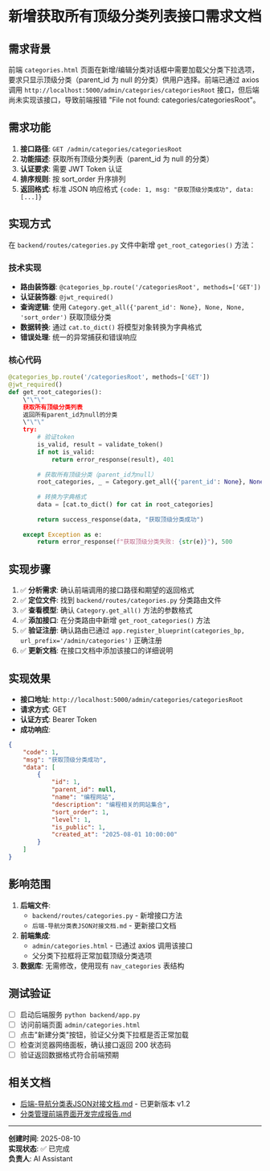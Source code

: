# 新增获取所有顶级分类列表接口需求文档

## 需求背景
前端 `categories.html` 页面在新增/编辑分类对话框中需要加载父分类下拉选项，要求只显示顶级分类（parent_id 为 null 的分类）供用户选择。前端已通过 axios 调用 `http://localhost:5000/admin/categories/categoriesRoot` 接口，但后端尚未实现该接口，导致前端报错 "File not found: categories/categoriesRoot"。

## 需求功能
1. **接口路径**: `GET /admin/categories/categoriesRoot`
2. **功能描述**: 获取所有顶级分类列表（parent_id 为 null 的分类）
3. **认证要求**: 需要 JWT Token 认证
4. **排序规则**: 按 sort_order 升序排列
5. **返回格式**: 标准 JSON 响应格式 `{code: 1, msg: "获取顶级分类成功", data: [...]}`

## 实现方式
在 `backend/routes/categories.py` 文件中新增 `get_root_categories()` 方法：

### 技术实现
- **路由装饰器**: `@categories_bp.route('/categoriesRoot', methods=['GET'])`
- **认证装饰器**: `@jwt_required()`
- **查询逻辑**: 使用 `Category.get_all({'parent_id': None}, None, None, 'sort_order')` 获取顶级分类
- **数据转换**: 通过 `cat.to_dict()` 将模型对象转换为字典格式
- **错误处理**: 统一的异常捕获和错误响应

### 核心代码
```python
@categories_bp.route('/categoriesRoot', methods=['GET'])
@jwt_required()
def get_root_categories():
    \"\"\"
    获取所有顶级分类列表
    返回所有parent_id为null的分类
    \"\"\"
    try:
        # 验证token
        is_valid, result = validate_token()
        if not is_valid:
            return error_response(result), 401
        
        # 获取所有顶级分类（parent_id为null）
        root_categories, _ = Category.get_all({'parent_id': None}, None, None, 'sort_order')
        
        # 转换为字典格式
        data = [cat.to_dict() for cat in root_categories]
        
        return success_response(data, "获取顶级分类成功")
        
    except Exception as e:
        return error_response(f"获取顶级分类失败: {str(e)}"), 500
```

## 实现步骤
1. ✅ **分析需求**: 确认前端调用的接口路径和期望的返回格式
2. ✅ **定位文件**: 找到 `backend/routes/categories.py` 分类路由文件
3. ✅ **查看模型**: 确认 `Category.get_all()` 方法的参数格式
4. ✅ **添加接口**: 在分类路由中新增 `get_root_categories()` 方法
5. ✅ **验证注册**: 确认路由已通过 `app.register_blueprint(categories_bp, url_prefix='/admin/categories')` 正确注册
6. ✅ **更新文档**: 在接口文档中添加该接口的详细说明

## 实现效果
- **接口地址**: `http://localhost:5000/admin/categories/categoriesRoot`
- **请求方式**: GET
- **认证方式**: Bearer Token
- **成功响应**: 
```json
{
    "code": 1,
    "msg": "获取顶级分类成功",
    "data": [
        {
            "id": 1,
            "parent_id": null,
            "name": "编程网站",
            "description": "编程相关的网站集合",
            "sort_order": 1,
            "level": 1,
            "is_public": 1,
            "created_at": "2025-08-01 10:00:00"
        }
    ]
}
```

## 影响范围
1. **后端文件**: 
   - `backend/routes/categories.py` - 新增接口方法
   - `后端-导航分类表JSON对接文档.md` - 更新接口文档
2. **前端集成**: 
   - `admin/categories.html` - 已通过 axios 调用该接口
   - 父分类下拉框将正常加载顶级分类选项
3. **数据库**: 无需修改，使用现有 `nav_categories` 表结构

## 测试验证
- [ ] 启动后端服务 `python backend/app.py`
- [ ] 访问前端页面 `admin/categories.html`
- [ ] 点击"新建分类"按钮，验证父分类下拉框是否正常加载
- [ ] 检查浏览器网络面板，确认接口返回 200 状态码
- [ ] 验证返回数据格式符合前端预期

## 相关文档
- [后端-导航分类表JSON对接文档.md](./后端-导航分类表JSON对接文档.md) - 已更新版本 v1.2
- [分类管理前端界面开发完成报告.md](./分类管理前端界面开发完成报告.md)

---

**创建时间**: 2025-08-10  
**实现状态**: ✅ 已完成  
**负责人**: AI Assistant